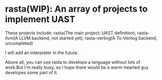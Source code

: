 # rasta(WIP): An array of projects to implement UAST

These projects include: rasta(The main project: UAST definition), rasta-llvm(A LLVM backend, not started yet), rasta-verilog(A To-Verilog backend, uncompleted)

I will add an interpreter in the future.

Above all, you can use rasta to develope a language without lots of work.But I'm really busy, so I hope there would be a warm-hearted guy developes some part of it. 